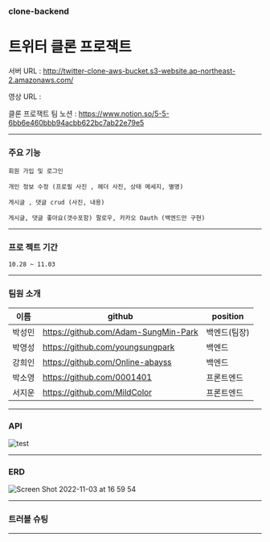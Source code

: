 ### clone-backend

# 트위터 클론 프로잭트 


서버 URL : http://twitter-clone-aws-bucket.s3-website.ap-northeast-2.amazonaws.com/

영상 URL :

클론 프로잭트 팀 노션 : https://www.notion.so/5-5-6bb6e460bbb94acbb622bc7ab22e79e5

---
### 주요 기능

    회원 가입 및 로그인
    
    개인 정보 수정 (프로필 사진 , 헤더 사진, 상태 메세지, 별명)
    
    게시글 , 댓글 crud (사진, 내용) 

    게시글, 댓글 좋아요(갯수포함) 팔로우, 카카오 Oauth (백엔드만 구현) 

---
### 프로 젝트 기간
    10.28 ~ 11.03
---
### 팀원 소개

| 이름   | github | position |
|------|--------|----------|
| 박성민 | https://github.com/Adam-SungMin-Park   | 백엔드(팀장)     |
| 박영성 | https://github.com/youngsungpark   | 백엔드     |
| 강희인 | https://github.com/Online-abayss   | 백엔드     |
| 박소영 | https://github.com/0001401   | 프론트엔드     |
| 서지운 | https://github.com/MildColor   | 프론트엔드     |

---
### API

![test](https://user-images.githubusercontent.com/83463300/199677835-640cad11-d7be-4f1e-90a5-6323ceaa6402.PNG)

--- ---
### ERD
![Screen Shot 2022-11-03 at 16 59 54](https://user-images.githubusercontent.com/83463300/199676468-a8948b20-2799-4cf2-8f45-b4068340fa5f.png)


---
### 트러블 슈팅

---
